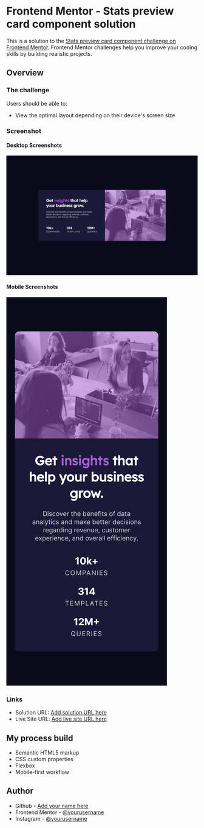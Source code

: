 # Frontend Mentor - Stats preview card component solution

This is a solution to the [Stats preview card component challenge on Frontend Mentor](https://www.frontendmentor.io/challenges/stats-preview-card-component-8JqbgoU62). Frontend Mentor challenges help you improve your coding skills by building realistic projects.

## Overview

### The challenge

Users should be able to:

- View the optimal layout depending on their device's screen size

### Screenshot

#### Desktop Screenshots

![Desktop screenshots](screenshots\Desktop-screenshots.png)

#### Mobile Screenshots

![Mobile screenshots](screenshots\Mobile-screenshots.png)

### Links

- Solution URL: [Add solution URL here](https://github.com/DimasAdiPutra/stats-preview-card-component-main)
- Live Site URL: [Add live site URL here](https://dimasadiputra.github.io/stats-preview-card-component-main/)

## My process build

- Semantic HTML5 markup
- CSS custom properties
- Flexbox
- Mobile-first workflow

## Author

- Github - [Add your name here](https://github.com/DimasAdiPutra)
- Frontend Mentor - [@yourusername](https://www.frontendmentor.io/profile/DimasAdiPutra)
- Instagram - [@yourusername](https://instagram.com/dmsadputr)
